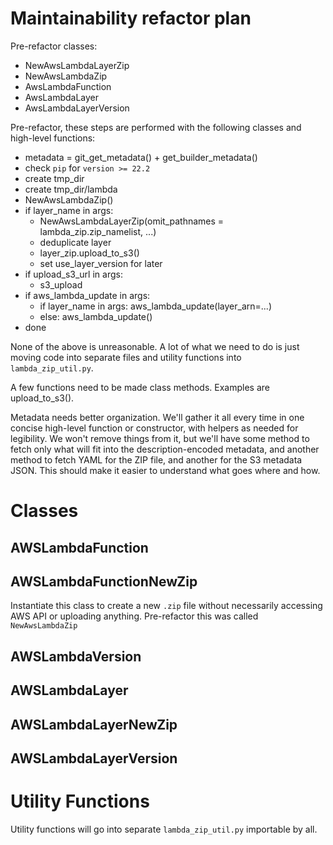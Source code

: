 # Maintainability refactor plan

Pre-refactor classes:

* NewAwsLambdaLayerZip
* NewAwsLambdaZip
* AwsLambdaFunction
* AwsLambdaLayer
* AwsLambdaLayerVersion

Pre-refactor, these steps are performed with the following classes and high-level functions:

* metadata = git_get_metadata() + get_builder_metadata()
* check `pip` for `version >= 22.2`
* create tmp_dir
* create tmp_dir/lambda
* NewAwsLambdaZip()
* if layer_name in args:
  * NewAwsLambdaLayerZip(omit_pathnames = lambda_zip.zip_namelist, ...)
  * deduplicate layer
  * layer_zip.upload_to_s3()
  * set use_layer_version for later
* if upload_s3_url in args:
  * s3_upload
* if aws_lambda_update in args:
  * if layer_name in args: aws_lambda_update(layer_arn=...)
  * else: aws_lambda_update()
* done

None of the above is unreasonable.  A lot of what we need to do is just moving code into separate files
and utility functions into `lambda_zip_util.py`.

A few functions need to be made class methods.  Examples are upload_to_s3().

Metadata needs better organization.  We'll gather it all every time in one concise high-level function
or constructor, with helpers as needed for legibility.  We won't remove things from it, but we'll have
some method to fetch only what will fit into the description-encoded metadata, and another method to fetch
YAML for the ZIP file, and another for the S3 metadata JSON.  This should make it easier to understand
what goes where and how.

# Classes

## AWSLambdaFunction

## AWSLambdaFunctionNewZip

Instantiate this class to create a new `.zip` file without necessarily accessing AWS API or uploading
anything.  Pre-refactor this was called `NewAwsLambdaZip`

## AWSLambdaVersion

## AWSLambdaLayer

## AWSLambdaLayerNewZip

## AWSLambdaLayerVersion

# Utility Functions

Utility functions will go into separate `lambda_zip_util.py` importable by all.
